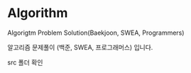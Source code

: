 # Algorithm
Algorigtm Problem Solution(Baekjoon, SWEA, Programmers)

알고리즘 문제풀이 (백준, SWEA, 프로그래머스) 입니다.

src 폴더 확인
